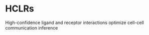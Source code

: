# HCLRs
High-confidence ligand and receptor interactions optimize cell-cell communication inference

